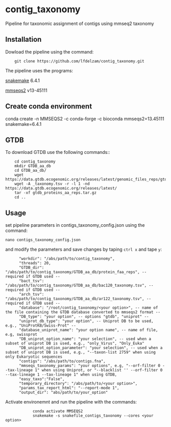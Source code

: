 # contig_taxonomy
Pipeline for taxonomic assignment of contigs using mmseq2 taxonomy 

## Installation ##
Dowload the pipeline using the command:
        
        git clone https://github.com/lfdelzam/contig_taxonomy.git

The pipeline uses the programs:

[snakemake](https://snakemake.github.io) 6.4.1

[mmseqs2](https://github.com/soedinglab/MMseqs2/releases/tag/13-45111) v13-45111


## Create conda environment ##

conda create -n MMSEQS2 -c conda-forge -c bioconda mmseqs2=13.45111 snakemake=6.4.1

## GTDB ###

To download GTDB use the following commands::


        cd contig_taxonomy
        mkdir GTDB_aa_db
        cd GTDB_aa_db/
        wget https://data.gtdb.ecogenomic.org/releases/latest/genomic_files_reps/gtdb_proteins_aa_reps.tar.gz
        wget -A _taxonomy.tsv -r -l 1 -nd https://data.gtdb.ecogenomic.org/releases/latest/
        tar -xf gtdb_proteins_aa_reps.tar.gz
        cd ..

## Usage ##

set pipeline parameters in contigs_taxonomy_config.json using the command:

    nano contigs_taxonomy_config.json
  
and modify the parameters and save changes by taping `ctrl x` and tape `y`:

          "workdir": "/abs/path/to/contig_taxonomy",
          "threads": 20,
          "GTDB_dir": "/abs/path/to/contig_taxonomy/GTDB_aa_db/protein_faa_reps", -- required if GTDB used --
          "bact_tsv": "/abs/path/to/contig_taxonomy/GTDB_aa_db/bac120_taxonomy.tsv", -- required if GTDB used --
          "arch_tsv": "/abs/path/to/contig_taxonomy/GTDB_aa_db/ar122_taxonomy.tsv", -- required if GTDB used --
          "database": "/root/contig_taxonomy/<your option>", -- name of the file containing the GTDB database converted to mmseqs2 format --
          "DB_type": "your option", -- options "gtdb", "uniprot" --
          "uniprot_db_type": "your option", -- Uniprot DB to be used, e.g., "UniProtKB/Swiss-Prot" --
          "database_uniprot_name": "your option name", -- name of file, e.g, swissprot
          "DB_uniprot_option_name": "your selection", -- used when a subset of uniprot DB is used, e.g., "only_Virus", "Only_Euka"
          "DB_uniprot_option_parameter": "your selection", -- used when a subset of uniprot DB is used, e.g., "--taxon-list 2759" when using only Eukaryotic sequences
          "contigs": "/abs/path/to/contigs.fna",
          "mmseqs_taxonomy_params": "your options", e.g, "--orf-filter 0 --tax-lineage 1" when using Uniprot, or "--blacklist '' --orf-filter 0 --tax-lineage 1 --tax-lineage 1" when using GTDB, 
          "easy_taxo":"False",
          "temporary_directory": "/abs/path/to/<your option>",
          "params_tax_report_html": "--report-mode 1",
          "output_dir": "abs/path/to/your_option"

 
 Activate environemnt and run the pipeline with the commands:
        
                conda activate MMSEQS2
                snakemake -s snakefile_contigs_taxonomy --cores <your option>
        
